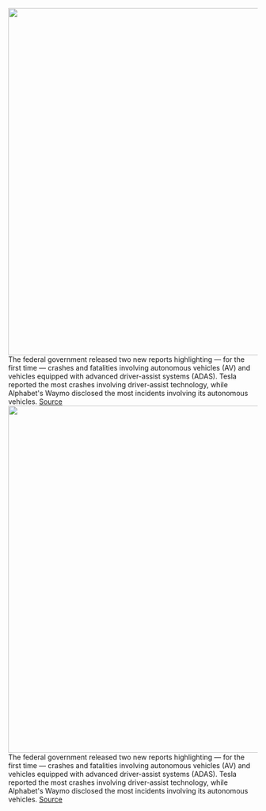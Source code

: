 <img src='https://cdn.vox-cdn.com/thumbor/tMPxFRcyodPA49vP4LvuMTf6kiU=/0x0:4287x2583/1200x800/filters:focal(1802x950:2486x1634)/cdn.vox-cdn.com/uploads/chorus_image/image/70978560/1032138698.0.jpg' width='700px' /><br/>
The federal government released two new reports highlighting — for the first time — crashes and fatalities involving autonomous vehicles (AV) and vehicles equipped with advanced driver-assist systems (ADAS). Tesla reported the most crashes involving driver-assist technology, while Alphabet's Waymo disclosed the most incidents involving its autonomous vehicles.
<a href='https://www.theverge.com/2022/6/15/23168088/nhtsa-adas-self-driving-crash-data-tesla'> Source <a/><img src='https://cdn.vox-cdn.com/thumbor/tMPxFRcyodPA49vP4LvuMTf6kiU=/0x0:4287x2583/1200x800/filters:focal(1802x950:2486x1634)/cdn.vox-cdn.com/uploads/chorus_image/image/70978560/1032138698.0.jpg' width='700px' /><br/>
The federal government released two new reports highlighting — for the first time — crashes and fatalities involving autonomous vehicles (AV) and vehicles equipped with advanced driver-assist systems (ADAS). Tesla reported the most crashes involving driver-assist technology, while Alphabet's Waymo disclosed the most incidents involving its autonomous vehicles.
<a href='https://www.theverge.com/2022/6/15/23168088/nhtsa-adas-self-driving-crash-data-tesla'> Source <a/>